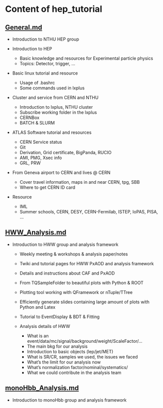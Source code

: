# Content of hep_tutorial

## [General.md](./General.md)

* Introduction to NTHU HEP group

* Introduction to HEP
  * Basic knowledge and resources for Experimental particle physics
  * Topics: Detector, trigger, ... 

* Basic linux tutorial and resource
  * Usage of .bashrc
  * Some commands used in lxplus

* Cluster and service from CERN and NTHU
  * Introduction to lxplus, NTHU cluster
  * Subscribe working folder in the lxplus
  * CERNBox
  * BATCH & SLURM

* ATLAS Software tutorial and resources
  * CERN Service status
  * Git
  * Derivation, Grid certificate, BigPanda, RUCIO
  * AMI, PMG, Xsec info
  * GRL, PRW
  
* From Geneva airport to CERN and lives @ CERN
  * Cover travel information, maps in and near CERN, tpg, SBB
  * Where to get CERN ID card
  
* Resource
  * IML
  * Summer schools, CERN, DESY, CERN-Fermilab, ISTEP, IoPAS, PISA, ...

## [HWW_Analysis.md](./HWW_Analysis.md)

* Introduction to HWW group and analysis framework
  * Weekly meeting & workshops & analysis paper/notes
  * Twiki and tutorial pages for HWW PxAOD and analysis framework
  * Details and instructions about CAF and PxAOD
  * From TQSampleFolder to beautiful plots with Python & ROOT
  * Plotting tool working with QFramework or nTuple/TTree
  * Efficiently generate slides containing large amount of plots with Python and Latex
  * Tutorial to EventDisplay & BDT & Fitting
  * Analysis details of HWW 
  
    * What is an event/data/mc/signal/background/weight/ScaleFactor/...
    * The main bkg for our analysis
    * Introduction to basic objects (lep/jet/MET)
    * What is SR/CR, samples we used, the issues we faced
    * What’s the limit for our analysis now
    * What’s normalization factor/nominal/systematics/
    * What we could contribute in the analysis team

## [monoHbb_Analysis.md](./monoHbb_Analysis.md)

* Introduction to monoHbb group and analysis framework
